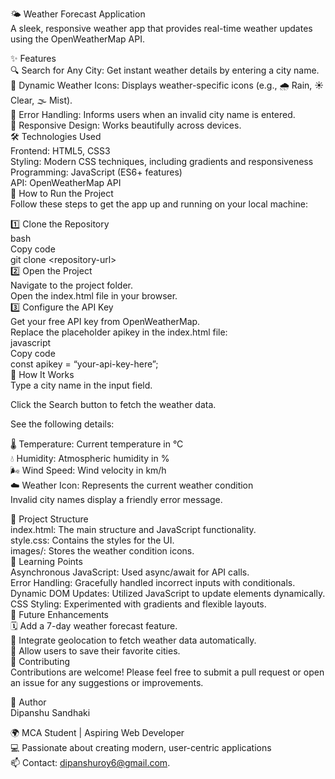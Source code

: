 <p class="has-line-data" data-line-start="0" data-line-end="2">🌤️ Weather Forecast Application<br>
A sleek, responsive weather app that provides real-time weather updates using the OpenWeatherMap API.</p>
<p class="has-line-data" data-line-start="3" data-line-end="15">✨ Features<br>
🔍 Search for Any City: Get instant weather details by entering a city name.<br>
🌈 Dynamic Weather Icons: Displays weather-specific icons (e.g., 🌧️ Rain, ☀️ Clear, 🌫️ Mist).<br>
🚫 Error Handling: Informs users when an invalid city name is entered.<br>
📱 Responsive Design: Works beautifully across devices.<br>
🛠️ Technologies Used<br>
Frontend: HTML5, CSS3<br>
Styling: Modern CSS techniques, including gradients and responsiveness<br>
Programming: JavaScript (ES6+ features)<br>
API: OpenWeatherMap API<br>
🚀 How to Run the Project<br>
Follow these steps to get the app up and running on your local machine:</p>
<p class="has-line-data" data-line-start="16" data-line-end="31">1️⃣ Clone the Repository<br>
bash<br>
Copy code<br>
git clone &lt;repository-url&gt;<br>
2️⃣ Open the Project<br>
Navigate to the project folder.<br>
Open the index.html file in your browser.<br>
3️⃣ Configure the API Key<br>
Get your free API key from OpenWeatherMap.<br>
Replace the placeholder apikey in the index.html file:<br>
javascript<br>
Copy code<br>
const apikey = “your-api-key-here”;<br>
🌟 How It Works<br>
Type a city name in the input field.</p>
<p class="has-line-data" data-line-start="32" data-line-end="33">Click the Search button to fetch the weather data.</p>
<p class="has-line-data" data-line-start="34" data-line-end="35">See the following details:</p>
<p class="has-line-data" data-line-start="36" data-line-end="41">🌡️ Temperature: Current temperature in °C<br>
💧 Humidity: Atmospheric humidity in %<br>
🌬️ Wind Speed: Wind velocity in km/h<br>
☁️ Weather Icon: Represents the current weather condition<br>
Invalid city names display a friendly error message.</p>
<p class="has-line-data" data-line-start="42" data-line-end="57">📂 Project Structure<br>
index.html: The main structure and JavaScript functionality.<br>
style.css: Contains the styles for the UI.<br>
images/: Stores the weather condition icons.<br>
📖 Learning Points<br>
Asynchronous JavaScript: Used async/await for API calls.<br>
Error Handling: Gracefully handled incorrect inputs with conditionals.<br>
Dynamic DOM Updates: Utilized JavaScript to update elements dynamically.<br>
CSS Styling: Experimented with gradients and flexible layouts.<br>
🔮 Future Enhancements<br>
🗓️ Add a 7-day weather forecast feature.<br>
📍 Integrate geolocation to fetch weather data automatically.<br>
💾 Allow users to save their favorite cities.<br>
🙌 Contributing<br>
Contributions are welcome! Please feel free to submit a pull request or open an issue for any suggestions or improvements.</p>
<p class="has-line-data" data-line-start="58" data-line-end="60">👤 Author<br>
Dipanshu Sandhaki</p>
<p class="has-line-data" data-line-start="61" data-line-end="64">🌍 MCA Student | Aspiring Web Developer<br>
💻 Passionate about creating modern, user-centric applications<br>
📫 Contact: <a href="mailto:dipanshuroy6@gmail.com">dipanshuroy6@gmail.com</a>.</p>
